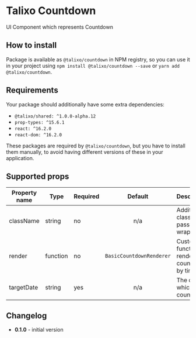 # Talixo Countdown

UI Component which represents Countdown

## How to install

Package is available as `@talixo/countdown` in NPM registry, so you can use it in your project
using `npm install @talixo/countdown --save` or `yarn add @talixo/countdown`.

## Requirements

Your package should additionally have some extra dependencies:

- `@talixo/shared: ^1.0.0-alpha.12`
- `prop-types: ^15.6.1`
- `react: ^16.2.0`
- `react-dom: ^16.2.0`

These packages are required by `@talixo/countdown`, but you have to install them manually,
to avoid having different versions of these in your application.

## Supported props

Property name | Type     | Required  | Default                  | Description
--------------|----------|-----------|:------------------------:|--------------------------------
className     | string   | no        | n/a                      | Additional class name passed to wrapper
render        | function | no        | `BasicCountdownRenderer` | Custom function to render countdown by time left
targetDate    | string   | yes       | n/a                      | The date to which it will count down

## Changelog

- **0.1.0** - initial version
